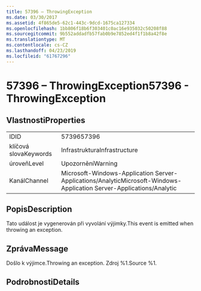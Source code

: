 ```yaml
---
title: 57396 – ThrowingException
ms.date: 03/30/2017
ms.assetid: 4f865de5-62c1-443c-9dcd-1675ca127334
ms.openlocfilehash: 1bb806f18b6f303401c0ac16e935032c50208f88
ms.sourcegitcommit: 9b552addadfb57fab0b9e7852ed4f1f1b8a42f8e
ms.translationtype: MT
ms.contentlocale: cs-CZ
ms.lasthandoff: 04/23/2019
ms.locfileid: "61767296"
---
```

# <a name="57396---throwingexception"></a><span data-ttu-id="2dad8-102">57396 – ThrowingException</span><span class="sxs-lookup"><span data-stu-id="2dad8-102">57396 - ThrowingException</span></span>
## <a name="properties"></a><span data-ttu-id="2dad8-103">Vlastnosti</span><span class="sxs-lookup"><span data-stu-id="2dad8-103">Properties</span></span>  
  
|||  
|-|-|  
|<span data-ttu-id="2dad8-104">ID</span><span class="sxs-lookup"><span data-stu-id="2dad8-104">ID</span></span>|<span data-ttu-id="2dad8-105">57396</span><span class="sxs-lookup"><span data-stu-id="2dad8-105">57396</span></span>|  
|<span data-ttu-id="2dad8-106">klíčová slova</span><span class="sxs-lookup"><span data-stu-id="2dad8-106">Keywords</span></span>|<span data-ttu-id="2dad8-107">Infrastruktura</span><span class="sxs-lookup"><span data-stu-id="2dad8-107">Infrastructure</span></span>|  
|<span data-ttu-id="2dad8-108">úroveň</span><span class="sxs-lookup"><span data-stu-id="2dad8-108">Level</span></span>|<span data-ttu-id="2dad8-109">Upozornění</span><span class="sxs-lookup"><span data-stu-id="2dad8-109">Warning</span></span>|  
|<span data-ttu-id="2dad8-110">Kanál</span><span class="sxs-lookup"><span data-stu-id="2dad8-110">Channel</span></span>|<span data-ttu-id="2dad8-111">Microsoft-Windows-Application Server-Applications/Analytic</span><span class="sxs-lookup"><span data-stu-id="2dad8-111">Microsoft-Windows-Application Server-Applications/Analytic</span></span>|  
  
## <a name="description"></a><span data-ttu-id="2dad8-112">Popis</span><span class="sxs-lookup"><span data-stu-id="2dad8-112">Description</span></span>  
 <span data-ttu-id="2dad8-113">Tato událost je vygenerován při vyvolání výjimky.</span><span class="sxs-lookup"><span data-stu-id="2dad8-113">This event is emitted when throwing an exception.</span></span>  
  
## <a name="message"></a><span data-ttu-id="2dad8-114">Zpráva</span><span class="sxs-lookup"><span data-stu-id="2dad8-114">Message</span></span>  
 <span data-ttu-id="2dad8-115">Došlo k výjimce.</span><span class="sxs-lookup"><span data-stu-id="2dad8-115">Throwing an exception.</span></span> <span data-ttu-id="2dad8-116">Zdroj %1.</span><span class="sxs-lookup"><span data-stu-id="2dad8-116">Source %1.</span></span>  
  
## <a name="details"></a><span data-ttu-id="2dad8-117">Podrobnosti</span><span class="sxs-lookup"><span data-stu-id="2dad8-117">Details</span></span>
